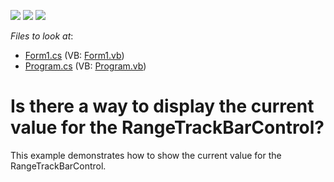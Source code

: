 <!-- default badges list -->
![](https://img.shields.io/endpoint?url=https://codecentral.devexpress.com/api/v1/VersionRange/128623121/13.1.4%2B)
[![](https://img.shields.io/badge/Open_in_DevExpress_Support_Center-FF7200?style=flat-square&logo=DevExpress&logoColor=white)](https://supportcenter.devexpress.com/ticket/details/E1961)
[![](https://img.shields.io/badge/📖_How_to_use_DevExpress_Examples-e9f6fc?style=flat-square)](https://docs.devexpress.com/GeneralInformation/403183)
<!-- default badges end -->
<!-- default file list -->
*Files to look at*:

* [Form1.cs](./CS/WindowsApplication83/Form1.cs) (VB: [Form1.vb](./VB/WindowsApplication83/Form1.vb))
* [Program.cs](./CS/WindowsApplication83/Program.cs) (VB: [Program.vb](./VB/WindowsApplication83/Program.vb))
<!-- default file list end -->
# Is there a way to display the current value for the RangeTrackBarControl?


<p>This example demonstrates how to show the current value for the RangeTrackBarControl.</p>

<br/>



